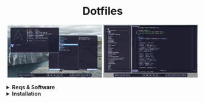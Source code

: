 <h1 align="center">Dotfiles</h1>

<p align="middle">
  <img src="assets/1.png" width="49%"/>
  <img src="assets/2.png" width="49%"/>
</p>

<details>
  <summary><b>Reqs & Software</b></summary>
  <br>

  | Distro       | Arch       |
  | ------------ | ---------- |
  | WM           | Hyprland   |
  | Bar          | Waybar     |
  | Launcher     | Fuzzel     |
  | Wallpaper D. | Sww        |
  | Clipboard M. | Clipman    |
  | Sceenshoting | Grimblast  |
  | DM           | Ly         |
  
  | Term         | Foot       |
  | ------------ | ---------- |
  | Shell        | Fish       |
  | File M.      | Yazi       |
  | Editor       | Helix      |
  | System Mon.  | Bottom     |
  | Fetch        | Fastfetch  |
  | Pager        | Less       |
  | Other        | eza, fzf   |

  | GTK Theme    | Catppuccin |
  | ------------ | ---------- |
  | Cursor Theme | Bibata     |
  | Font         | FiraCode   |
  | Wallpapers   | Archlinux  |
</details>

<details>
  <summary><b>Installation</b></summary>
  <br>

  Installing software
  ```sh
  sudo pacman -Suy
  
  sudo pacman -S hyprland waybar fuzzel swww clipman ly \
  foot fish yazi helix fastfetch less eza fzf \
  ttf-firacode-nerd archlinux-wallpaper
  
  yay -S grimblast-git bottom-git \
  catppuccin-gtk-theme-mocha bibata-cursor-theme
  ```
  Copying config files
  ```sh
  git clone https://github.com/floaaat/dotfiles.git ~/floaaat-dotfiles/
  cp ~/floaaat-dotfiles/.config/* ~/.config/
  ```
  Changing shell to fish
  ```sh
  sudo chsh -s /usr/bin/fish
  ```
  Enabling ly.service
  ```sh
  sudo systemctl enable ly.service
  ```
</details>
